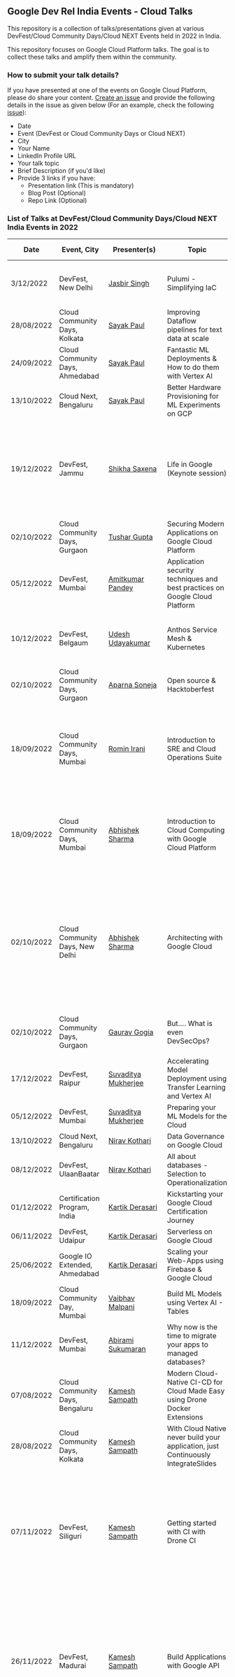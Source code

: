 ## Google Dev Rel India Events - Cloud Talks
This repository is a collection of talks/presentations given at various DevFest/Cloud Community Days/Cloud NEXT Events held in 2022 in India. 

This repository focuses on Google Cloud Platform talks. The goal is to collect these talks and amplify them within the community. 

### How to submit your talk details?
If you have presented at one of the events on Google Cloud Platform, please do share your content. [Create an issue](https://github.com/rominirani/google-devfest-india-2022-cloud/issues/new) and provide the following details in the issue as given below (For an example, check the following [issue](https://github.com/rominirani/google-devfest-india-2022-cloud/issues/1)):
- Date
- Event (DevFest or Cloud Community Days or Cloud NEXT)
- City
- Your Name
- LinkedIn Profile URL
- Your talk topic
- Brief Description (if you'd like)
- Provide 3 links if you have:
  - Presentation link (This is mandatory)
  - Blog Post (Optional)
  - Repo Link (Optional)

### List of Talks at DevFest/Cloud Community Days/Cloud NEXT India Events in 2022

| Date | Event, City | Presenter(s) | Topic | Talk Description | Links |
|---|---|---|---|---|---|
| 3/12/2022 | DevFest, New Delhi | [Jasbir Singh](https://www.linkedin.com/in/jasbir84/) | Pulumi - Simplifying IaC | Overview of Pulumi, its architecture and demonstration. | [Presentation](https://docs.google.com/presentation/d/1QRm5HZw45JteBUFJxZHxMeCSYRnmDW2Cn8J1rYhOLhw/edit#slide=id.g19a4f8f8f75_0_6)<br>[Repo](https://github.com/jasbir84/GDGDevFest2022-Delhi)<br>[Blog Post](https://medium.com/google-cloud/devfest-2022-delhi-experience-4cf4043e6e5e)|
| 28/08/2022 | Cloud Community Days, Kolkata | [Sayak Paul](https://www.linkedin.com/in/sayak-paul/) | Improving Dataflow pipelines for text data at scale |  | [Presentation](https://docs.google.com/presentation/d/1EAn4_pNZzt0_8mz_VAuccSySU3DpNoYN5X04amvkbC0/edit?usp=sharing)|
| 24/09/2022 | Cloud Community Days, Ahmedabad | [Sayak Paul](https://www.linkedin.com/in/sayak-paul/) | Fantastic ML Deployments & How to do them with Vertex AI |  | [Presentation](https://bit.ly/ccd-ahm-deck)<br>[Repo](https://github.com/sayakpaul/ccd-ahm-2022)|
| 13/10/2022 | Cloud Next, Bengaluru | [Sayak Paul](https://www.linkedin.com/in/sayak-paul/) | Better Hardware Provisioning for ML Experiments on GCP |  | [Presentation](https://github.com/carted/cloud-next-22-terraform/blob/main/slides/Cloud%20Next%202022%20-%20Sayak.pdf)<br>[Repo](https://github.com/carted/cloud-next-22-terraform)|
| 19/12/2022 | DevFest, Jammu | [Shikha Saxena](https://www.linkedin.com/in/shikha-saxena30/) | Life in Google (Keynote session) | The session was about life in Google, opportunities in Google for early career / startups, How Google Developer group can add value | [Presentation](https://docs.google.com/presentation/d/1dWXSMrIl4PHZUeJmEz4vReZvF5B91e95qwn4ps-2irM/edit#slide=id.g1bbdaaebf67_0_6948)|
| 02/10/2022 | Cloud Community Days, Gurgaon | [Tushar Gupta](https://www.linkedin.com/in/tusharguptag/) | Securing Modern Applications on Google Cloud Platform |  | [Presentation](https://docs.google.com/presentation/d/152TnsUujYLGD1ffRbVZEWDfDxP9xfUVYgiMqKaIclwg/edit?usp=sharing)|
| 05/12/2022 | DevFest, Mumbai | [Amitkumar Pandey](https://www.linkedin.com/in/amitkumarpandeyme/) | Application security techniques and best practices on Google Cloud Platform |  | [Presentation](https://github.com/pamitk/DevFestMumbai/blob/main/Application%20Security%20Techniques%20-%20DevFest%20Mumbai%20Dec%202022.pdf)|
| 10/12/2022 | DevFest, Belgaum | [Udesh Udayakumar](https://www.linkedin.com/in/udesh-udayakumar/) | Anthos Service Mesh & Kubernetes | An introduction to Anthos Service Mesh and Kubernetes | [Presentation](https://docs.google.com/presentation/d/1U2oKBd15DyetorpCwRLIPjQ1-9JyyOe98XflKnaFO4Y/edit?usp=sharing)|
| 02/10/2022 | Cloud Community Days, Gurgaon | [Aparna Soneja](https://www.linkedin.com/in/aparna-35066b191/) | Open source & Hacktoberfest | | [Presentation](https://docs.google.com/presentation/d/1heTOG-SUR2YyivYbNk5YbTx9SvppLWClTp2YvgQA2hs/edit?usp=sharing)|
| 18/09/2022 | Cloud Community Days, Mumbai | [Romin Irani](https://www.linkedin.com/in/iromin/) | Introduction to SRE and Cloud Operations Suite | A brief introduction to principles of Site Reliability Engineering and overview of Google Cloud Operations Suite | [Presentation](https://drive.google.com/file/d/1mv5aNjWyiZhTsJjPGwEMB13aRvHAZW95/view?usp=sharing)|
| 18/09/2022 | Cloud Community Days, Mumbai | [Abhishek Sharma](https://www.linkedin.com/in/abhisheksharma7389/) | Introduction to Cloud Computing with Google Cloud Platform | Overview of Cloud Computing & career  opportunities in this field with reference to Google Cloud. | [Presentation](https://docs.google.com/presentation/d/1T_JSFhm5YcUs7bawFTOdbvC-uI83X6grO_n1EmyWxKE/edit?usp=sharing&resourcekey=0-ONx_-GQ5ALNfBSQqPfmAfw)|
| 02/10/2022 | Cloud Community Days, New Delhi | [Abhishek Sharma](https://www.linkedin.com/in/abhisheksharma7389/) | Architecting with Google Cloud | A brief introduction to basic principles of Cloud native architecture and overview of different Google Cloud Services with introduction to Google Cloud Architecture Diagramming tool. | [Presentation](https://docs.google.com/presentation/d/1ul16kL7QBtV-0NZSokP6E_iwZ0hzncj0/edit?usp=sharing&ouid=104714664335510081087&rtpof=true&sd=true)|
| 02/10/2022 | Cloud Community Days, Gurgaon | [Gaurav Gogia](https://linkedin.com/in/gaurav-gogia) | But…. What is even DevSecOps? | Overview of DevSecOps, tools of the trade, and use cases | [Presentation](https://1drv.ms/p/s!AjhUHZpDcRgThdwoXKvcOV_M-SL51Q)|
| 17/12/2022 | DevFest, Raipur | [Suvaditya Mukherjee](https://www.linkedin.com/in/suvadityamukherjee/) | Accelerating Model Deployment using Transfer Learning and Vertex AI | | [Presentation](https://bit.ly/tf-vertex-ai)<br/>[Repo](https://github.com/suvadityamuk/Devfest-Raipur-22)<br/>[Blog Post](https://medium.com/google-cloud/accelerating-model-deployment-using-transfer-learning-and-vertex-ai-6ee6cc7332e9)|
| 05/12/2022 | DevFest, Mumbai | [Suvaditya Mukherjee](https://www.linkedin.com/in/suvadityamukherjee/) | Preparing your ML Models for the Cloud | | [Presentation](https://bit.ly/cloud-ml-22)|
| 13/10/2022 | Cloud Next, Bengaluru | [Nirav Kothari](https://www.linkedin.com/in/iniravkothari/) | Data Governance on Google Cloud |  | [Presentation](https://docs.google.com/presentation/d/18l7w5TUN8cm_ZYe8NsQo6-8v5nBMVwotOnHKqNa4ftY/edit?usp=sharing&resourcekey=0-vffr_7DlV-M0yeHj79PAcw)|
| 08/12/2022 | DevFest, UlaanBaatar | [Nirav Kothari](https://www.linkedin.com/in/iniravkothari/) | All about databases - Selection to Operationalization |  | [Presentation](https://docs.google.com/presentation/d/15ve8N0d21xDCSQP6svfpb9aFYskDV-u9/edit?usp=sharing&ouid=113134168822208668234&rtpof=true&sd=true)|
| 01/12/2022 | Certification Program, India | [Kartik Derasari](https://www.linkedin.com/in/kartikderasari/) | Kickstarting your Google Cloud Certification Journey |  | [Presentation](https://docs.google.com/presentation/d/1FiZC6sdu4tsrVkJAUQrJ0-bKGMeCvfRkI2JSu5acghk/edit?usp=sharing)|
| 06/11/2022 | DevFest, Udaipur | [Kartik Derasari](https://www.linkedin.com/in/kartikderasari/) | Serverless on Google Cloud |  | [Presentation](https://docs.google.com/presentation/d/13_kLqUCzaYIBz7EY8-m1mdHuWi5Tbyaris8Jxr5k1A8/edit?usp=sharing)|
| 25/06/2022 | Google IO Extended, Ahmedabad | [Kartik Derasari](https://www.linkedin.com/in/kartikderasari/) | Scaling your Web-Apps using Firebase & Google Cloud |  | [Presentation](https://docs.google.com/presentation/d/1f6wsimYKlW5b9TeAzHCPHpf1MGGSivu2ZjEQb5xJvuI/edit?usp=sharing)|
| 18/09/2022 | Cloud Community Day, Mumbai | [Vaibhav Malpani](https://www.linkedin.com/in/ivaibhavmalpani/) | Build ML Models using Vertex AI - Tables |  | [Presentation](https://docs.google.com/presentation/d/12b35b9ifPKv3sIQxXWvtnk3UVsoRAOQO/edit?usp=sharing&ouid=103691695454264324088&rtpof=true&sd=true)|
| 11/12/2022 | DevFest, Mumbai | [Abirami Sukumaran](https://www.linkedin.com/in/abiramisukumaran/) | Why now is the time to migrate your apps to managed databases? |  | [Presentation](https://docs.google.com/presentation/d/1JnNG0w47i6VkHwwU1sjNHcfJsaK2Z72PDmHykphEK4A/edit)|
| 07/08/2022 | Cloud Community Days, Bengaluru | [Kamesh Sampath](https://www.linkedin.com/in/kameshsampath/) | Modern Cloud-Native CI-CD for Cloud Made Easy using Drone Docker Extensions |  | [Presentation](https://slidr.io/kameshsampath/modern-ci-made-easy-with-drone-desktop-docker-extension)|
| 28/08/2022 | Cloud Community Days, Kolkata | [Kamesh Sampath](https://www.linkedin.com/in/kameshsampath/) | With Cloud Native never build your application, just Continuously IntegrateSlides | | [Presentation](https://slidr.io/kameshsampath/with-cloud-native-never-build-your-application-just-continuously-integrate)|
| 07/11/2022 | DevFest, Siliguri | [Kamesh Sampath](https://www.linkedin.com/in/kameshsampath/) | Getting started with CI with Drone CI | A __slideless__ live coding, showing how to build a REST API with __golang__. Use __Drone CI__ to add Continuous Integration and testing as part of the developement process.|[Presentation](https://docs.google.com/presentation/d/1cVGMjx8ZFmC7cxf9KUw3uGpqGSp_GxNAK8QxHzH9LO4/edit?usp=sharing)|
| 26/11/2022 | DevFest, Madurai | [Kamesh Sampath](https://www.linkedin.com/in/kameshsampath/) | Build Applications with Google API | A __slideless__ live coding on how to build __gRPC__ streaming application using __golang__ which uses __Google Cloud API__, deploy the same onto __Google CloudRun__ using Harness CI pipelines.|[Presentation](https://docs.google.com/presentation/d/1K59-GgORpOUPNqkgqFTgn6bnhdcZnSQ0n-j9BeMcMXY/edit?usp=sharing)|
| 17/12/2022 | DevFest, Ahmedabad | [Kamesh Sampath](https://www.linkedin.com/in/kameshsampath/) | Build Applications with Google API | A __slideless__ live coding on how how to build __gRPC__ streaming application using __golang__ which uses __Google Cloud API__, deploy the same onto __Google CloudRun__ using Harness CI pipelines. |[Presentation](https://docs.google.com/presentation/d/1K59-GgORpOUPNqkgqFTgn6bnhdcZnSQ0n-j9BeMcMXY/edit?usp=sharing)|
| 12/10/2022 | Cloud Next'22, Bengaluru | [Vijaykumar Jangamashetti](https://www.linkedin.com/in/vijaykumarpj), Raman Bansal, Sanghmitra Johri | Guide to Build Inclusive Products | How can you develop a product which is more inclusive? | [Presentation](https://drive.google.com/file/d/1c2_YwsnwGFOIyV95Js72ypOv8LDs-6MJ/view?usp=share_link)|
| 12/10/2022 | Cloud Next'22, Bengaluru | [Prashanth Subrahmanyam](https://linkedin.com/in/ksprashu) | Building a serverless event-driven web app in under 10 mins | In this talk, we’ll take a use case, break it down into composable pieces, and build an end-to-end application using the Google Cloud serverless portfolio of products. | [Presentation](https://assets.swoogo.com/uploads/2087852-633a59d429a69.pdf)<br/>[Video](https://www.youtube.com/watch?v=WUjBckEAb7Q)|
| 05/12/2022 | DevFest, Mumbai | [Sakshi Khandelwal](https://www.linkedin.com/in/sakshikhandelwal276/) | Let's flow with Dataflow | Overview of Dataflow, use-case architecture, and demonstration. | [Presentation](https://docs.google.com/presentation/d/1m-mmedBe1zv-woHGf6GSon6hs9KTecGV/edit#slide=id.p1)<br/>[Blog](https://sakshikhandelwal276.medium.com/lets-flow-with-dataflow-4559bbc6d221)|
| 10/09/2022 | Cloud Community Days, Indore | [Anubhav Singh](https://linkedin.com/in/xprilion) | Let’s Design a high availability ML heavy Cloud solution architecture | | [Presentation](https://xpri.dev/high-availability-ml-system)<br/>[Blog](https://xprilion.com/high-availability-ml-deployments/)<br/>[Repo](https://github.com/xprilion/dummy-topology-loadtest)|
| 18/09/2022 | Cloud Community Days, Mumbai | [Anubhav Singh](https://linkedin.com/in/xprilion) | Cloud Costs Optimization: a story of $3000 to $150, at 10x the performance | | [Presentation](https://xpri.dev/cloud-costs-story)|
| 15/10/2022 | DevFest, Mysuru | [Anubhav Singh](https://linkedin.com/in/xprilion) | Finding insights in centuries-old photos - A Google Cloud AI Story | | [Presentation](https://xpri.dev/gcp-nytimes)<br/>[Video](https://youtu.be/BWP8B63g_I0)|
| 19/11/2022 | DevFest, Gandhinagar | [Anubhav Singh](https://linkedin.com/in/xprilion) | Cloud is all you need | | [Presentation](https://xpri.dev/cloud-is-all-you-need)|
| 18/09/2022 | DevFest, Bengaluru | [Pritam Sahoo](https://www.linkedin.com/in/pritam-sahoo-77a438a/) | Enterprise Database Migrations | | [Presentation](https://docs.google.com/presentation/d/1JVoXf8-iLbWKKe7X7805a1sbzBM-vOezcrtL2wibC6g/edit#slide=id.g125514d5365_0_10)|
| 02/10/2022 | Cloud Community Days, New Delhi | [Prerit Munjal](https://www.linkedin.com/in/prerit-munjal/) | Getting started with Cloud | Discussed about my jouney in cloud, certifications, skills needed,code vs cloud, and how to get the first job in cloud. | [Presentation](https://docs.google.com/presentation/d/1VSfOLdwOlX7Kq37CE3u6g3gPYiO_D6iHH51M745yvz0/edit?usp=sharing)|
| 24/09/2022 | Cloud Community Days, Pune | [Bhisham Malani](www.linkedin.com/in/bhisham-malani/) | Google Architecture Diagramming Tool and New Features | | [Presentation](https://github.com/bhis05/Cloud-Community-Days-Pune-2022/blob/main/CCD%202022%20Pune%20Presentation_Architecture%20Diagramming%20Tool.pdf)|
| 12/10/2022 | Cloud Next, Bengaluru | [Runcy Oommen](https://www.linkedin.com/in/runcyoommen/) | Security enhancements for popular GCP services | | [Presentation]([https://github.com/bhis05/Cloud-Community-Days-Pune-2022/blob/main/CCD%202022%20Pune%20Presentation_Architecture%20Diagramming%20Tool.pdf](https://www.slideshare.net/RuncyOommen/security-enhancements-for-popular-gcp-services))|

